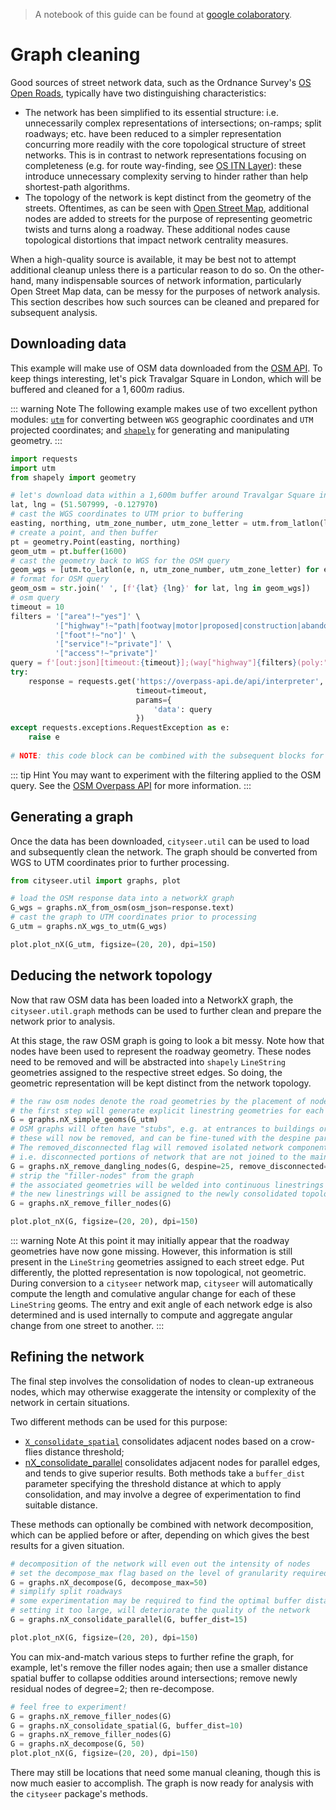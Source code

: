 > A notebook of this guide can be found at [google colaboratory](https://colab.research.google.com/github/cityseer/cityseer/blob/master/demo_notebooks/graph_cleaning.ipynb).

Graph cleaning
==============

Good sources of street network data, such as the Ordnance Survey's [OS Open Roads](https://www.ordnancesurvey.co.uk/business-and-government/products/os-open-roads.html), typically have two distinguishing characteristics:
- The network has been simplified to its essential structure: i.e. unnecessarily complex representations of intersections; on-ramps; split roadways; etc. have been reduced to a simpler representation concurring more readily with the core topological structure of street networks. This is in contrast to network representations focusing on completeness (e.g. for route way-finding, see [OS ITN Layer](https://www.ordnancesurvey.co.uk/business-and-government/help-and-support/products/itn-layer.html)): these introduce unnecessary complexity serving to hinder rather than help shortest-path algorithms.
- The topology of the network is kept distinct from the geometry of the streets. Oftentimes, as can be seen with [Open Street Map](https://www.openstreetmap.org), additional nodes are added to streets for the purpose of representing geometric twists and turns along a roadway. These additional nodes cause topological distortions that impact network centrality measures.

When a high-quality source is available, it may be best not to attempt additional cleanup unless there is a particular reason to do so. On the other-hand, many indispensable sources of network information, particularly Open Street Map data, can be messy for the purposes of network analysis. This section describes how such sources can be cleaned and prepared for subsequent analysis.


Downloading data
----------------

This example will make use of OSM data downloaded from the [OSM API](https://wiki.openstreetmap.org/wiki/API). To keep things interesting, let's pick Travalgar Square in London, which will be buffered and cleaned for a $1,600m$ radius.

::: warning Note
The following example makes use of two excellent python modules: [`utm`](https://github.com/Turbo87/utm) for converting between `WGS` geographic coordinates and `UTM` projected coordinates; and [`shapely`](https://github.com/Toblerity/Shapely) for generating and manipulating geometry.
:::

```python
import requests
import utm
from shapely import geometry

# let's download data within a 1,600m buffer around Travalgar Square in London:
lat, lng = (51.507999, -0.127970)
# cast the WGS coordinates to UTM prior to buffering
easting, northing, utm_zone_number, utm_zone_letter = utm.from_latlon(lat, lng) 
# create a point, and then buffer
pt = geometry.Point(easting, northing)
geom_utm = pt.buffer(1600)
# cast the geometry back to WGS for the OSM query
geom_wgs = [utm.to_latlon(e, n, utm_zone_number, utm_zone_letter) for e, n in geom_utm.exterior.coords]
# format for OSM query
geom_osm = str.join(' ', [f'{lat} {lng}' for lat, lng in geom_wgs])
# osm query
timeout = 10
filters = '["area"!~"yes"]' \
          '["highway"!~"path|footway|motor|proposed|construction|abandoned|platform|raceway|service"]' \
          '["foot"!~"no"]' \
          '["service"!~"private"]' \
          '["access"!~"private"]'
query = f'[out:json][timeout:{timeout}];(way["highway"]{filters}(poly:"{geom_osm}"); >;);out skel qt;'
try:
    response = requests.get('https://overpass-api.de/api/interpreter',
                            timeout=timeout,
                            params={
                                'data': query
                            })
except requests.exceptions.RequestException as e:
    raise e
    
# NOTE: this code block can be combined with the subsequent blocks for a continuous example.
```

::: tip Hint
You may want to experiment with the filtering applied to the OSM query. See the [OSM Overpass API](https://wiki.openstreetmap.org/wiki/Overpass_API) for more information.
:::


Generating a graph
------------------

Once the data has been downloaded, `cityseer.util` can be used to load and subsequently clean the network. The graph should be converted from WGS to UTM coordinates prior to further processing.

```python
from cityseer.util import graphs, plot

# load the OSM response data into a networkX graph
G_wgs = graphs.nX_from_osm(osm_json=response.text)
# cast the graph to UTM coordinates prior to processing
G_utm = graphs.nX_wgs_to_utm(G_wgs)

plot.plot_nX(G_utm, figsize=(20, 20), dpi=150)
```

<ImageModal :path="require('../images/plots/guides/cleaning/graph_raw.png')" alt='Raw OSM graph' caption='The raw OSM graph after conversion to UTM coordinates. © OpenStreetMap contributors.'></ImageModal>


Deducing the network topology
-----------------------------

Now that raw OSM data has been loaded into a NetworkX graph, the `cityseer.util.graph` methods can be used to further clean and prepare the network prior to analysis.

At this stage, the raw OSM graph is going to look a bit messy. Note how that nodes have been used to represent the roadway geometry. These nodes need to be removed and will be abstracted into `shapely` `LineString` geometries assigned to the respective street edges. So doing, the geometric representation will be kept distinct from the network topology.

```python
# the raw osm nodes denote the road geometries by the placement of nodes
# the first step will generate explicit linestring geometries for each street edge
G = graphs.nX_simple_geoms(G_utm)
# OSM graphs will often have "stubs", e.g. at entrances to buildings or parking lots
# these will now be removed, and can be fine-tuned with the despine parameter.
# The removed_disconnected flag will removed isolated network components
# i.e. disconnected portions of network that are not joined to the main street network
G = graphs.nX_remove_dangling_nodes(G, despine=25, remove_disconnected=True)
# strip the "filler-nodes" from the graph
# the associated geometries will be welded into continuous linestrings
# the new linestrings will be assigned to the newly consolidated topological links
G = graphs.nX_remove_filler_nodes(G)

plot.plot_nX(G, figsize=(20, 20), dpi=150)
```

<ImageModal :path="require('../images/plots/guides/cleaning/graph_topo.png')" alt='OSM graph topology' caption='The OSM graph after conversion to a topological representation. © OpenStreetMap contributors.'></ImageModal>

::: warning Note
At this point it may initially appear that the roadway geometries have now gone missing. However, this information is still present in the `LineString` geometries assigned to each street edge. Put differently, the plotted representation is now topological, not geometric. During conversion to a `cityseer` network map, `cityseer` will automatically compute the length and comulative angular change for each of these `LineString` geoms. The entry and exit angle of each network edge is also determined and is used internally to compute and aggregate angular change from one street to another.
:::


Refining the network
--------------------

The final step involves the consolidation of nodes to clean-up extraneous nodes, which may otherwise exaggerate the intensity or complexity of the network in certain situations. 

Two different methods can be used for this purpose:
- [`X_consolidate_spatial`](https://cityseer.github.io/cityseer/util/graphs.html#nx-consolidate-spatial) consolidates adjacent nodes based on a crow-flies distance threshold;
- [nX_consolidate_parallel](https://cityseer.github.io/cityseer/util/graphs.html#nx-consolidate-parallel) consolidates adjacent nodes for parallel edges, and tends to give superior results.
Both methods take a `buffer_dist` parameter specifying the threshold distance at which to apply consolidation, and may involve a degree of experimentation to find suitable distance.

These methods can optionally be combined with network decomposition, which can be applied before or after, depending on which gives the best results for a given situation.

```python
# decomposition of the network will even out the intensity of nodes
# set the decompose_max flag based on the level of granularity required
G = graphs.nX_decompose(G, decompose_max=50)
# simplify split roadways
# some experimentation may be required to find the optimal buffer distance
# setting it too large, will deteriorate the quality of the network
G = graphs.nX_consolidate_parallel(G, buffer_dist=15)

plot.plot_nX(G, figsize=(20, 20), dpi=150)
```

<ImageModal :path="require('../images/plots/guides/cleaning/graph_consolidated.png')" alt='OSM graph after decomposition and consolidation' caption='The OSM graph after decomposition and consolidation. © OpenStreetMap contributors.'></ImageModal>

You can mix-and-match various steps to further refine the graph, for example, let's remove the filler nodes again; then use a smaller distance spatial buffer to collapse oddities around intersections; remove newly residual nodes of degree=2; then re-decompose.

```python
# feel free to experiment!
G = graphs.nX_remove_filler_nodes(G)
G = graphs.nX_consolidate_spatial(G, buffer_dist=10)
G = graphs.nX_remove_filler_nodes(G)
G = graphs.nX_decompose(G, 50)
plot.plot_nX(G, figsize=(20, 20), dpi=150)
```

<ImageModal :path="require('../images/plots/guides/cleaning/graph_reconsolidated.png')" alt='OSM graph after additional steps' caption='The OSM graph after additional processing. © OpenStreetMap contributors.'></ImageModal>

There may still be locations that need some manual cleaning, though this is now much easier to accomplish. The graph is now ready for analysis with the `cityseer` package's methods.
